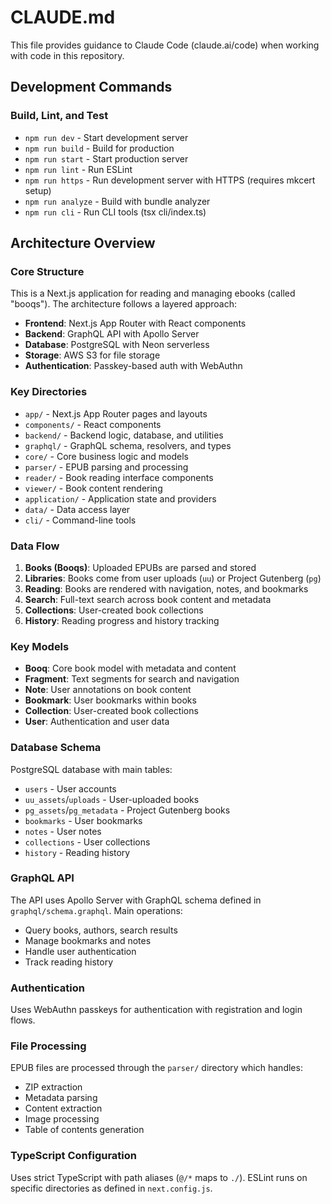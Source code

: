 # CLAUDE.md

This file provides guidance to Claude Code (claude.ai/code) when working with code in this repository.

## Development Commands

### Build, Lint, and Test
- `npm run dev` - Start development server
- `npm run build` - Build for production
- `npm run start` - Start production server
- `npm run lint` - Run ESLint
- `npm run https` - Run development server with HTTPS (requires mkcert setup)
- `npm run analyze` - Build with bundle analyzer
- `npm run cli` - Run CLI tools (tsx cli/index.ts)

## Architecture Overview

### Core Structure
This is a Next.js application for reading and managing ebooks (called "booqs"). The architecture follows a layered approach:

- **Frontend**: Next.js App Router with React components
- **Backend**: GraphQL API with Apollo Server
- **Database**: PostgreSQL with Neon serverless
- **Storage**: AWS S3 for file storage
- **Authentication**: Passkey-based auth with WebAuthn

### Key Directories
- `app/` - Next.js App Router pages and layouts
- `components/` - React components
- `backend/` - Backend logic, database, and utilities
- `graphql/` - GraphQL schema, resolvers, and types
- `core/` - Core business logic and models
- `parser/` - EPUB parsing and processing
- `reader/` - Book reading interface components
- `viewer/` - Book content rendering
- `application/` - Application state and providers
- `data/` - Data access layer
- `cli/` - Command-line tools

### Data Flow
1. **Books (Booqs)**: Uploaded EPUBs are parsed and stored
2. **Libraries**: Books come from user uploads (`uu`) or Project Gutenberg (`pg`)
3. **Reading**: Books are rendered with navigation, notes, and bookmarks
4. **Search**: Full-text search across book content and metadata
5. **Collections**: User-created book collections
6. **History**: Reading progress and history tracking

### Key Models
- **Booq**: Core book model with metadata and content
- **Fragment**: Text segments for search and navigation
- **Note**: User annotations on book content
- **Bookmark**: User bookmarks within books
- **Collection**: User-created book collections
- **User**: Authentication and user data

### Database Schema
PostgreSQL database with main tables:
- `users` - User accounts
- `uu_assets`/`uploads` - User-uploaded books
- `pg_assets`/`pg_metadata` - Project Gutenberg books
- `bookmarks` - User bookmarks
- `notes` - User notes
- `collections` - User collections
- `history` - Reading history

### GraphQL API
The API uses Apollo Server with GraphQL schema defined in `graphql/schema.graphql`. Main operations:
- Query books, authors, search results
- Manage bookmarks and notes
- Handle user authentication
- Track reading history

### Authentication
Uses WebAuthn passkeys for authentication with registration and login flows.

### File Processing
EPUB files are processed through the `parser/` directory which handles:
- ZIP extraction
- Metadata parsing
- Content extraction
- Image processing
- Table of contents generation

### TypeScript Configuration
Uses strict TypeScript with path aliases (`@/*` maps to `./`). ESLint runs on specific directories as defined in `next.config.js`.